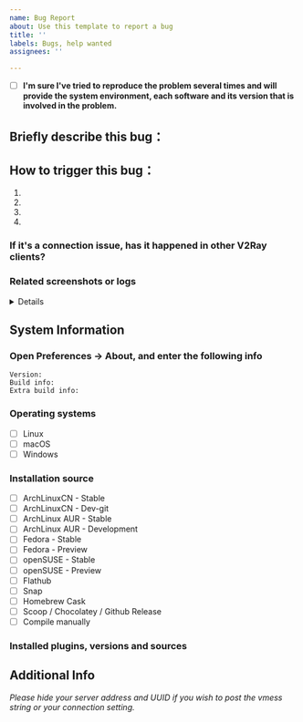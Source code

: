 ```yaml
---
name: Bug Report
about: Use this template to report a bug
title: ''
labels: Bugs, help wanted
assignees: ''

---
```


<!-- We recommend that you fill out the bug report template so that we can collect enough information to help you.
     Note: Unqualified issues may be closed.
     How to check an item: change [ ] to [x]
     Plese hide sensitive info like your server address / domain / UUID before posting your VMess link/log. -->

- [ ] **I'm sure I've tried to reproduce the problem several times and will provide the system environment, each software and its version that is involved in the problem.**

## Briefly describe this bug：



## How to trigger this bug：

1. 
2. 
3. 
4. 

### If it's a connection issue, has it happened in other V2Ray clients?



### Related screenshots or logs

<details>

```
Please paste your Qv2ray log here:


```

</details>

## System Information

<!-- Please check all the operating systems and installation sources that you confirmed to have problems. -->

### Open Preferences -> About, and enter the following info

```
Version: 
Build info: 
Extra build info: 
```

### Operating systems

- [ ] Linux
- [ ] macOS
- [ ] Windows
 
### Installation source
 
- [ ] ArchLinuxCN - Stable
- [ ] ArchLinuxCN - Dev-git
- [ ] ArchLinux AUR - Stable
- [ ] ArchLinux AUR - Development
- [ ] Fedora - Stable
- [ ] Fedora - Preview
- [ ] openSUSE - Stable
- [ ] openSUSE - Preview
- [ ] Flathub
- [ ] Snap
- [ ] Homebrew Cask
- [ ] Scoop / Chocolatey / Github Release
- [ ] Compile manually

### Installed plugins, versions and sources



## Additional Info

<!-- Feel free to write down any info you consider helpful to resolve the bug. -->

*Please hide your server address and UUID if you wish to post the vmess string or your connection setting.*
